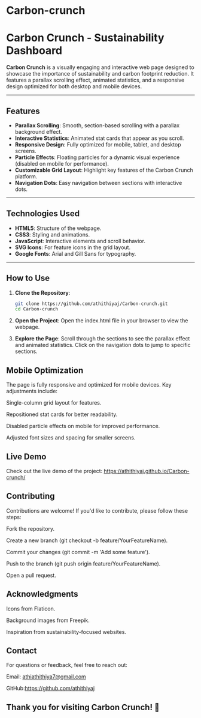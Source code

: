# Carbon-crunch
# Carbon Crunch - Sustainability Dashboard


**Carbon Crunch** is a visually engaging and interactive web page designed to showcase the importance of sustainability and carbon footprint reduction. It features a parallax scrolling effect, animated statistics, and a responsive design optimized for both desktop and mobile devices.

---

## Features

- **Parallax Scrolling**: Smooth, section-based scrolling with a parallax background effect.
- **Interactive Statistics**: Animated stat cards that appear as you scroll.
- **Responsive Design**: Fully optimized for mobile, tablet, and desktop screens.
- **Particle Effects**: Floating particles for a dynamic visual experience (disabled on mobile for performance).
- **Customizable Grid Layout**: Highlight key features of the Carbon Crunch platform.
- **Navigation Dots**: Easy navigation between sections with interactive dots.

---

## Technologies Used

- **HTML5**: Structure of the webpage.
- **CSS3**: Styling and animations.
- **JavaScript**: Interactive elements and scroll behavior.
- **SVG Icons**: For feature icons in the grid layout.
- **Google Fonts**: Arial and Gill Sans for typography.

---

## How to Use

1. **Clone the Repository**:
   ```bash
   git clone https://github.com/athithiyaj/Carbon-crunch.git
   cd Carbon-crunch

2. **Open the Project**:
   Open the index.html file in your browser to view the webpage.

3. **Explore the Page**:
   Scroll through the sections to see the parallax effect and animated statistics.
   Click on the navigation dots to jump to specific sections.

## Mobile Optimization

The page is fully responsive and optimized for mobile devices. Key adjustments include:

Single-column grid layout for features.

Repositioned stat cards for better readability.

Disabled particle effects on mobile for improved performance.

Adjusted font sizes and spacing for smaller screens.

## Live Demo
Check out the live demo of the project:
https://athithiyaj.github.io/Carbon-crunch/

## Contributing
Contributions are welcome! If you'd like to contribute, please follow these steps:

Fork the repository.

Create a new branch (git checkout -b feature/YourFeatureName).

Commit your changes (git commit -m 'Add some feature').

Push to the branch (git push origin feature/YourFeatureName).

Open a pull request.

## Acknowledgments
Icons from Flaticon.

Background images from Freepik.

Inspiration from sustainability-focused websites.

## Contact
For questions or feedback, feel free to reach out:

Email: athiathithiya7@gmail.com

GitHub:https://github.com/athithiyaj 

## Thank you for visiting Carbon Crunch! 🌱



